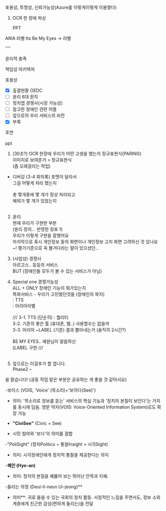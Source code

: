 포용성, 투명성, 신뢰가능성(Azure를 이렇게이렇게 이용했다)




1. OCR  한 장에  파싱 
   
   PPT 

ARIA 라벨 tts Be My Eyes -> 라벨

''''

윤리적 충족

책임성 아키텍처

포용성

- [x] 출결현황 OEDC 
- [ ] 윤리 6대 원칙 
- [ ] 정치앱 경쟁사(시장 가능성) 
- [ ] 참고한 장애인 관련 어플 
- [ ] 앞으로의 우리 서비스의 비전
- [x] 부록

호연 ​  
​  
ppt ​  
1. (30초?) OCR 한장에 우리가 어떤 고생을 했는지 정규표현식(PARING) ​  
이미지로 보여준거 > 정규표현식 ​  
(좀 오래걸리는 작업) ​  
+ 디버깅 (3-4 회의록) 포맷이 달라서 ​  
그걸 어떻게 처리 했는지 ​  
​  
총 몇개중에 몇 개가 정상 처리되고 ​  
예외가 몇 개가 있었는지 ​  
​  
2. 윤리 ​  
현재 우리가 구현한 부분 ​  
(윤리 정의… 반영한 장표 1) ​  
우리가 이렇게 구현을 잘했어요 ​  
​마지막으로 혹시 개인정보 동의 화면이나 개인정보 고지 화면 고려하신 것 있나요~! 평가기준으로 꼭 볼거다라는 말이 있으셨던...  


3. (사업성) 경쟁사​  
아르고스.. 등등의 서비스​  
BUT (장애인들 모두가 볼 수 있는 서비스가 아님)

4. Special one 경쟁가능성 ​  
ALL + ONLY 장애인 기능이 뭐가있는지 ​  
특화서비스 - 우리가 고민했던것들 (장애인의 복지)​  
: TTS ​  
: 아리아라벨 ​  
​  
/// 3-1. TTS (단순히) : 퀄리티 ​  
3-2. 기존의 좋은 툴 (휴대폰, 웹..) 사용할수는 없을까 ​  
3-3. 아리아 ~LABEL (기준) 결과 뽑아내는거 (솔직히 2시간?) ​  
​  
BE MY EYES.. 예원님이 말씀하신 ​  
(LABEL 구현 ///​  
​  
5. 앞으로는 이걸추가 할 껍니다. ​  
Phase2 – ​




을 맡습니다! (공동 작업 맡은 부분은 공유하는 게 좋을 것 같아서요)

-보이스 (VOIS, 'Voice' (목소리)+'보이다(See)')
- 의미: '목소리로 정보를 듣는' 서비스의 핵심 기능과 '정치의 본질이 보인다'는 가치를 동시에 담음. 영문 약자(VOIS: Voice-Oriented Information System)로도 확장 가능

- **"CiviSee"** (Civic + See)
 - 시민 참여와 '보다'의 의미를 결합

-"PoliSight" (정치Politics + 통찰Insight + 시각Sight)

- 의미:  시각장애인에게 정치적 통찰을 제공한다는 의미

        
-**혜안 (Hye-an)**
- 의미: 정치의 본질을 꿰뚫어 보는 뛰어난 안목과 지혜.
        
-들리는 의정 (Deul-li-neun Ui-jeong)**
- 의미**: 귀로 들을 수 있는 국회의 정치 활동. 서정적인 느낌을 주면서도, 정보 소외 계층에게 친근한 감성(편하게 들리는)을 전달